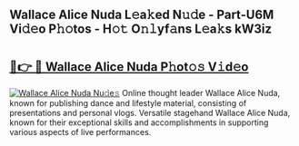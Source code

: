 ## Wallace Alice Nuda L𝚎a𝚔ed N𝚞𝚍e - Part-U6M Vi𝚍𝚎o P𝚑𝚘tos - H𝚘𝚝 O𝚗𝚕yf𝚊ns L𝚎a𝚔s kW3iz

# <h2><a href="http://kfc8kyn.oniu.top/?m=Wallace+Alice+Nuda">🔗👉 🔴 Wallace Alice Nuda P𝚑ot𝚘𝚜 V𝚒d𝚎o</a></h2>

[![Wallace Alice Nuda Nu𝚍e𝚜](https://i.imgur.com/0qMVB7G.gif)](http://kfc8kyn.oniu.top/?m=Wallace+Alice+Nuda)
Online thought leader Wallace Alice Nuda, known for publishing dance and lifestyle material, consisting of presentations and personal vlogs. Versatile stagehand Wallace Alice Nuda, known for their exceptional skills and accomplishments in supporting various aspects of live performances.  

